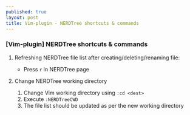 ```yaml
---
published: true
layout: post
title: Vim-plugin - NERDTree shortcuts & commands
---
```

### [Vim-plugin] NERDTree shortcuts & commands

1.  Refreshing NERDTree file list after creating/deleting/renaming file:
    - Press `r` in NERDTree page

2.  Change NERDTree working directory
    1. Change Vim working directory using `:cd <dest>`
    2. Execute `:NERDTreeCWD`
    3. The file list should be updated as per the new working directory
